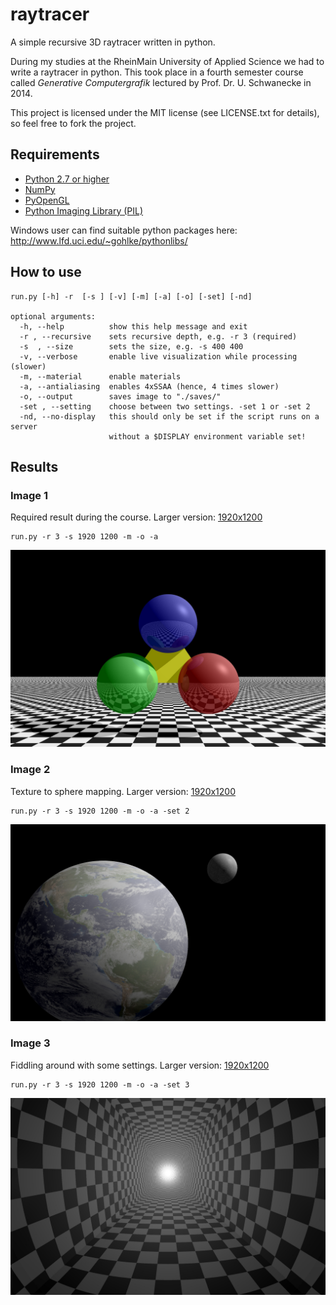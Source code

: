 # raytracer
A simple recursive 3D raytracer written in python.

During my studies at the RheinMain University of Applied Science we had to write a raytracer in python.
This took place in a fourth semester course called *Generative Computergrafik* lectured by Prof. Dr. U. Schwanecke in 2014.

This project is licensed under the MIT license (see LICENSE.txt for details), so feel free to fork the project.

## Requirements
* [Python 2.7 or higher](https://www.python.org/downloads/)
* [NumPy](http://www.numpy.org/)
* [PyOpenGL](http://pyopengl.sourceforge.net/)
* [Python Imaging Library (PIL)](http://www.pythonware.com/products/pil/)

Windows user can find suitable python packages here: http://www.lfd.uci.edu/~gohlke/pythonlibs/

## How to use
```
run.py [-h] -r  [-s ] [-v] [-m] [-a] [-o] [-set] [-nd]

optional arguments:
  -h, --help          show this help message and exit
  -r , --recursive    sets recursive depth, e.g. -r 3 (required)
  -s  , --size        sets the size, e.g. -s 400 400
  -v, --verbose       enable live visualization while processing (slower)
  -m, --material      enable materials
  -a, --antialiasing  enables 4xSSAA (hence, 4 times slower)
  -o, --output        saves image to "./saves/"
  -set , --setting    choose between two settings. -set 1 or -set 2
  -nd, --no-display   this should only be set if the script runs on a server
                      without a $DISPLAY environment variable set!
```

## Results

### Image 1

Required result during the course. Larger version: [1920x1200](https://raw.githubusercontent.com/tilmanginzel/raytracer/master/saves/2014-04-20%2014-20-52%20raytracer.py%20-r%203%20-s%201920%201200%20-m%20-o%20-a.jpg?token=ADuAraMf9HPug5LDwjCta0h8AJfGr6wvks5VK5W6wA%3D%3D)

```
run.py -r 3 -s 1920 1200 -m -o -a
```

![](saves/2014-04-20%2014-20-52%20raytracer.py%20-r%203%20-s%201920%201200%20-m%20-o%20-a.jpg)

### Image 2

Texture to sphere mapping. Larger version: [1920x1200](https://raw.githubusercontent.com/tilmanginzel/raytracer/master/saves/2014-04-20%2018-48-40%20raytracer.py%20-r%203%20-s%201920%201200%20-m%20-o%20-a%20-set%202.jpg?token=ADuAreeN6kNNPShB_pQIY00bg26Tun5aks5VK5cBwA%3D%3D)

```
run.py -r 3 -s 1920 1200 -m -o -a -set 2
```

![](saves/2014-04-20%2018-48-40%20raytracer.py%20-r%203%20-s%201920%201200%20-m%20-o%20-a%20-set%202.jpg)

### Image 3

Fiddling around with some settings. Larger version: [1920x1200](https://raw.githubusercontent.com/tilmanginzel/raytracer/master/saves/2014-04-23%2019-31-16%20raytracer.py%20-r%203%20-s%201920%201200%20-m%20-o%20-a%20-set%203.jpg?token=ADuArSYx6RSve0gBfvHkAf0cnGUUloNpks5VK5dXwA%3D%3D)

```
run.py -r 3 -s 1920 1200 -m -o -a -set 3
```

![](saves/2014-04-23%2019-31-16%20raytracer.py%20-r%203%20-s%201920%201200%20-m%20-o%20-a%20-set%203.jpg)

